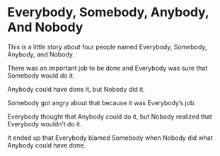 # Everybody, Somebody, Anybody, And Nobody
This is a little story about four people named Everybody, Somebody, Anybody, and Nobody.

There was an important job to be done and Everybody was sure that Somebody would do it.

Anybody could have done it, but Nobody did it.

Somebody got angry about that because it was Everybody’s job.

Everybody thought that Anybody could do it, but Nobody realized that Everybody wouldn’t do it.

It ended up that Everybody blamed Somebody when Nobody did what Anybody could have done.